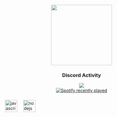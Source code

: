 <br clear="both">

<div align="center">
  <img height="200" src="https://cdn.discordapp.com/attachments/1232454048452444184/1232890958933397525/5c3396d6fec1f884f5c2aebff0274f77.jpg?ex=662b1aae&is=6629c92e&hm=019e6c265b5268c5f8a5964a959427b4ee0cc4abfd79f945afee0551b0ebd85c&"  />
</div>

###

<div align="center">
<h3>Discord Activity</h3>
   <a href="https://discord.com/users/697361342687871007" target="_blank">
      <img src="https://lanyard.cnrad.dev/api/697361342687871007?bg=0d1117&animated=false&hideDiscrim=false&borderRadius=31px">
   </a>
</div>



<div align="center">
  <a href="https://open.spotify.com/user/cjezwkasz9kmte79ciklndtg5">
    <img src="https://spotify-recently-played-readme.vercel.app/api?user=cjezwkasz9kmte79ciklndtg5&count=1&unique=false" alt="Spotify recently played"  />
  </a>
</div>

###

<div align="left">
  <img src="https://cdn.jsdelivr.net/gh/devicons/devicon/icons/javascript/javascript-original.svg" height="40" alt="javascript logo"  />
  <img width="12" />
  <img src="https://cdn.jsdelivr.net/gh/devicons/devicon/icons/nodejs/nodejs-original.svg" height="40" alt="nodejs logo"  />
</div>

###
